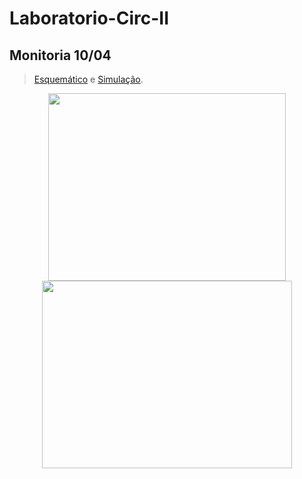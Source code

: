 # Laboratorio-Circ-II

## Monitoria 10/04
>[Esquemático](vtmrg/Laboratorio-Circ-II/Esquematico_2.sch)
 e [Simulação](vtmrg/Laboratorio-Circ-II/Simulaçao_2.sch).
 
<p align="center">
<img src="https://user-images.githubusercontent.com/127882225/231234845-5a000ce9-13af-4a49-8ff5-2335a8f46c19.png" width="380" height="300">
<img src="https://user-images.githubusercontent.com/127882225/231237059-b56e702f-b169-49ae-9aa3-2e80b1bc2e67.png" width="400" height="300">
</p>

